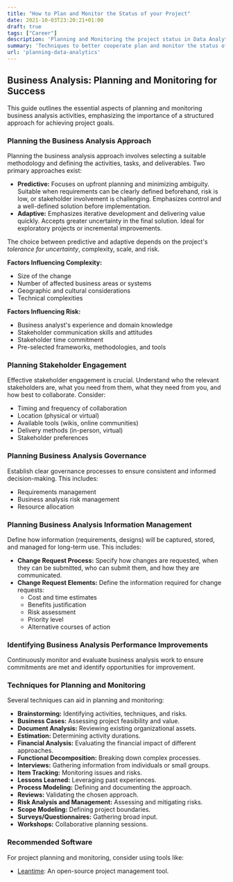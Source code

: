 ```yaml
---
title: "How to Plan and Monitor the Status of your Project"
date: 2021-10-03T23:20:21+01:00
draft: true
tags: ["Career"]
description: 'Planning and Monitoring the project status in Data Analytics.'
summary: 'Techniques to better cooperate plan and monitor the status of a project.'
url: 'planning-data-analytics'
---
```


## Business Analysis: Planning and Monitoring for Success

This guide outlines the essential aspects of planning and monitoring business analysis activities, emphasizing the importance of a structured approach for achieving project goals.

### Planning the Business Analysis Approach

Planning the business analysis approach involves selecting a suitable methodology and defining the activities, tasks, and deliverables.  Two primary approaches exist:

* **Predictive:** Focuses on upfront planning and minimizing ambiguity.  Suitable when requirements can be clearly defined beforehand, risk is low, or stakeholder involvement is challenging.  Emphasizes control and a well-defined solution before implementation.
* **Adaptive:** Emphasizes iterative development and delivering value quickly.  Accepts greater uncertainty in the final solution.  Ideal for exploratory projects or incremental improvements.

The choice between predictive and adaptive depends on the project's *tolerance for uncertainty*, complexity, scale, and risk.

**Factors Influencing Complexity:**

* Size of the change
* Number of affected business areas or systems
* Geographic and cultural considerations
* Technical complexities

**Factors Influencing Risk:**

* Business analyst's experience and domain knowledge
* Stakeholder communication skills and attitudes
* Stakeholder time commitment
* Pre-selected frameworks, methodologies, and tools

### Planning Stakeholder Engagement

Effective stakeholder engagement is crucial.  Understand who the relevant stakeholders are, what you need from them, what they need from you, and how best to collaborate.  Consider:

* Timing and frequency of collaboration
* Location (physical or virtual)
* Available tools (wikis, online communities)
* Delivery methods (in-person, virtual)
* Stakeholder preferences

### Planning Business Analysis Governance

Establish clear governance processes to ensure consistent and informed decision-making. This includes:

* Requirements management
* Business analysis risk management
* Resource allocation

### Planning Business Analysis Information Management

Define how information (requirements, designs) will be captured, stored, and managed for long-term use.  This includes:

* **Change Request Process:**  Specify how changes are requested, when they can be submitted, who can submit them, and how they are communicated.
* **Change Request Elements:** Define the information required for change requests:
    * Cost and time estimates
    * Benefits justification
    * Risk assessment
    * Priority level
    * Alternative courses of action

### Identifying Business Analysis Performance Improvements

Continuously monitor and evaluate business analysis work to ensure commitments are met and identify opportunities for improvement.

### Techniques for Planning and Monitoring

Several techniques can aid in planning and monitoring:

* **Brainstorming:** Identifying activities, techniques, and risks.
* **Business Cases:** Assessing project feasibility and value.
* **Document Analysis:** Reviewing existing organizational assets.
* **Estimation:** Determining activity durations.
* **Financial Analysis:** Evaluating the financial impact of different approaches.
* **Functional Decomposition:** Breaking down complex processes.
* **Interviews:** Gathering information from individuals or small groups.
* **Item Tracking:** Monitoring issues and risks.
* **Lessons Learned:**  Leveraging past experiences.
* **Process Modeling:** Defining and documenting the approach.
* **Reviews:** Validating the chosen approach.
* **Risk Analysis and Management:** Assessing and mitigating risks.
* **Scope Modeling:** Defining project boundaries.
* **Surveys/Questionnaires:** Gathering broad input.
* **Workshops:** Collaborative planning sessions.

### Recommended Software

For project planning and monitoring, consider using tools like:

* [Leantime](https://fossengineer.com/selfhosting-Leantime-docker/): An open-source project management tool.